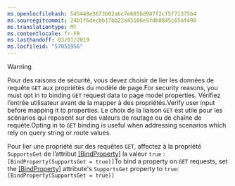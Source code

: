 ```yaml
---
ms.openlocfilehash: 545448e3673b02abc7e685bd987f2cf5f71375b4
ms.sourcegitcommit: 24b1f6decbb17bb22a45166e5fdb0845c65af498
ms.translationtype: MT
ms.contentlocale: fr-FR
ms.lasthandoff: 03/01/2019
ms.locfileid: "57051956"
---
```

> [!WARNING]
> <span data-ttu-id="3c3c1-101">Pour des raisons de sécurité, vous devez choisir de lier les données de requête `GET` aux propriétés du modèle de page.</span><span class="sxs-lookup"><span data-stu-id="3c3c1-101">For security reasons, you must opt in to binding `GET` request data to page model properties.</span></span> <span data-ttu-id="3c3c1-102">Vérifiez l’entrée utilisateur avant de la mapper à des propriétés.</span><span class="sxs-lookup"><span data-stu-id="3c3c1-102">Verify user input before mapping it to properties.</span></span> <span data-ttu-id="3c3c1-103">Le choix de la liaison `GET` est utile pour les scénarios qui reposent sur des valeurs de routage ou de chaîne de requête.</span><span class="sxs-lookup"><span data-stu-id="3c3c1-103">Opting in to `GET` binding is useful when addressing scenarios which rely on query string or route values.</span></span>
>
> <span data-ttu-id="3c3c1-104">Pour lier une propriété sur des requêtes `GET`, affectez à la propriété `SupportsGet` de l’attribut [[BindProperty]](/dotnet/api/microsoft.aspnetcore.mvc.bindpropertyattribute) la valeur `true` : `[BindProperty(SupportsGet = true)]`</span><span class="sxs-lookup"><span data-stu-id="3c3c1-104">To bind a property on `GET` requests, set the [[BindProperty]](/dotnet/api/microsoft.aspnetcore.mvc.bindpropertyattribute) attribute's `SupportsGet` property to `true`: `[BindProperty(SupportsGet = true)]`</span></span>
